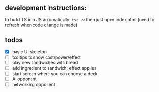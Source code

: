 ## development instructions:
to build TS into JS automatically: `tsc -w`
then just open index.html (need to refresh when code change is made)

## todos

- [x] basic UI skeleton
- [ ] tooltips to show cost/power/effect
- [ ] play new sandwiches with bread
- [ ] add ingredient to sandwich; effect applies
- [ ] start screen where you can choose a deck
- [ ] AI opponent
- [ ] networking opponent